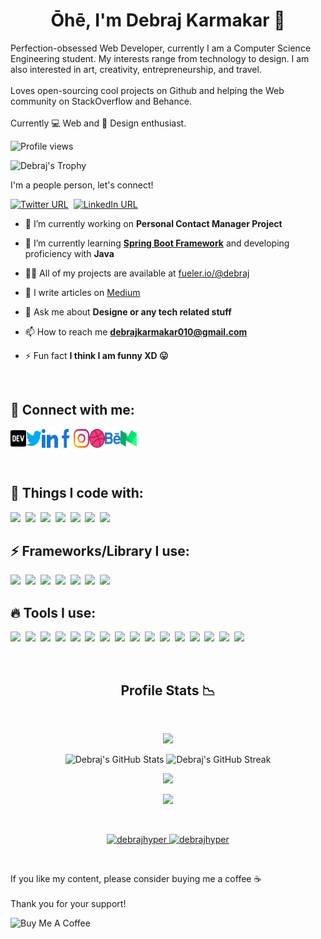 <h1 align="center">Ōhē, I'm Debraj Karmakar 👋</h1>
<p>
Perfection-obsessed Web Developer, currently I am a Computer Science Engineering student. My interests range from technology to design. I am also interested in art, creativity, entrepreneurship, and travel.
<br>
<br>
Loves open-sourcing cool projects on Github and helping the Web community on StackOverflow and Behance.
<br>
<br>
Currently 💻 Web and 🎨 Design enthusiast.
</p>

![Profile views](https://gpvc.arturio.dev/debrajhyper) 
<br/>

![Debraj's Trophy](https://github-profile-trophy.vercel.app/?username=debrajhyper&row=1&margin-w=20&no-frame=true&no-bg=true&theme=algolia)


I'm a people person, let's connect!

[![Twitter URL](https://img.shields.io/twitter/url/https/twitter.com/debraj_010.svg?style=social&label=Follow)](https://twitter.com/debraj_010)&nbsp;
[![LinkedIn URL](https://img.shields.io/badge/Connect-%230077B5.svg?logo=linkedin&style=sociallabel=Connect)](https://www.linkedin.com/in/debrajkarmakar010/)


- 🔭 I’m currently working on **Personal Contact Manager Project**

- 🌱 I’m currently learning **[Spring Boot Framework](https://www.youtube.com/watch?v=vtPkZShrvXQ)** and developing proficiency with **Java**

- 👨‍💻 All of my projects are available at [fueler.io/@debraj](https://fueler.io/debraj)

- 📝 I write articles on [Medium](https://debrajkarmakar-25805.medium.com/)

- 💬 Ask me about **Designe or any tech related stuff**

- 📫 How to reach me **[debrajkarmakar010@gmail.com](debrajkarmakar010@gmail.com)**

- ⚡ Fun fact **I think I am funny XD 😛**

<br/>

## 💌 Connect with me:

<p align="left" style="display:flex; justify-content:space-evenly; width:40%">

  <a href="https://dev.to/debrajhyper">
    <img align="center" src="./icons/dev-brands.svg" alt="debrajhyper" height="30" width="40" />
  </a>

  <a href="https://twitter.com/debraj_010">
    <img align="center" src="./icons/twitter.svg" alt="debraj_010" height="30" width="40" />
  </a>

  <a href="https://linkedin.com/in/debraj-karmakar-275570199">
    <img align="center" src="./icons/linkedin.svg" alt="debraj-karmakar-275570199" height="30" width="40" />
  </a>

  <a href="https://fb.com/debraj.karmakar.923">
    <img align="center" src="./icons/facebook.svg" alt="debraj.karmakar.923" height="30" width="40" />
  </a>

  <a href="https://instagram.com/debraj010">
    <img align="center" src="./icons/instagram.svg" alt="debraj010" height="30" width="40" />
  </a>

  <a href="https://dribbble.com/iklovejt3652">
    <img align="center" src="./icons/dribbble.svg" alt="iklovejt3652" height="30" width="40" />
  </a>

  <a href="https://www.behance.net/debrajkarmakar">
    <img align="center" src="./icons/behance.svg" alt="debrajkarmakar" height="30" width="40" />
  </a>

  <a href="https://medium.com/@debrajkarmakar-25805">
    <img align="center" src="./icons/medium.svg" alt="@debrajkarmakar-25805" height="30" width="40" />
  </a>

  <!-- <a href="https://www.hackerrank.com/debrajkarmakar01"><img align="center" src="https://cdn.jsdelivr.net/npm/simple-icons@3.0.1/icons/hackerrank.svg" alt="debrajkarmakar01" height="30" width="40" /></a> -->
</p>

<br/>

<p align="left">

## 🎯 Things I code with:
<span><img src="https://cdn.jsdelivr.net/gh/devicons/devicon@latest/icons/html5/html5-original.svg" width="30px"></span>&nbsp;
<span><img src="https://cdn.jsdelivr.net/gh/devicons/devicon@latest/icons/css3/css3-original.svg" width="30px"></span>&nbsp;
<span><img src="https://cdn.jsdelivr.net/gh/devicons/devicon/icons/c/c-original.svg" width="30px"></span>&nbsp;
<span><img src="https://cdn.jsdelivr.net/gh/devicons/devicon/icons/cplusplus/cplusplus-original.svg" width="30px"></span>&nbsp;
<span><img src="https://cdn.jsdelivr.net/gh/devicons/devicon/icons/java/java-original.svg" width="30px"></span>&nbsp;
<span><img src="https://cdn.jsdelivr.net/gh/devicons/devicon@latest/icons/javascript/javascript-original.svg" width="30px"></span>&nbsp;
<span><img src="https://cdn.jsdelivr.net/gh/devicons/devicon@latest/icons/mysql/mysql-original.svg" width="30px"></span>&nbsp;

## ⚡ Frameworks/Library I use:
<span><img src="https://cdn.jsdelivr.net/gh/devicons/devicon/icons/bootstrap/bootstrap-original.svg" width="30px"></span>&nbsp;
<span><img src="https://cdn.jsdelivr.net/gh/devicons/devicon/icons/materialui/materialui-original.svg" width="30px"></span>&nbsp;
<span><img src="https://cdn.jsdelivr.net/gh/devicons/devicon/icons/tailwindcss/tailwindcss-plain.svg" width="30px"></span>&nbsp;
<span><img src="https://cdn.jsdelivr.net/gh/devicons/devicon/icons/jquery/jquery-original.svg" width="30px"></span>&nbsp;
<span><img src="https://cdn.jsdelivr.net/gh/devicons/devicon@latest/icons/react/react-original.svg" width="30px"></span>&nbsp;
<span><img src="https://cdn.jsdelivr.net/gh/devicons/devicon@latest/icons/redux/redux-original.svg" width="30px"></span>&nbsp;
<span><img src="https://cdn.jsdelivr.net/gh/devicons/devicon/icons/spring/spring-original.svg" width="30px"></span>&nbsp;

## 🔥 Tools I use:
<span><img src="https://cdn.jsdelivr.net/gh/devicons/devicon/icons/webpack/webpack-original.svg" width="30px"></span>&nbsp;
<span><img src="https://cdn.jsdelivr.net/gh/devicons/devicon/icons/babel/babel-original.svg" width="30px"></span>&nbsp;
<span><img src="https://cdn.jsdelivr.net/gh/devicons/devicon/icons/sass/sass-original.svg" width="30px"></span>&nbsp;
<span><img src="https://cdn.jsdelivr.net/gh/devicons/devicon/icons/codepen/codepen-plain.svg" width="30px"></span>&nbsp;
<span><img src="https://cdn.jsdelivr.net/gh/devicons/devicon/icons/vscode/vscode-original.svg" width="30px"></span>&nbsp;
<span><img src="https://cdn.jsdelivr.net/gh/devicons/devicon@latest/icons/git/git-plain.svg" width="30px"></span>&nbsp;
<span><img src="https://avatars.githubusercontent.com/u/10251060?s=200&v=4" width="30px"></span>&nbsp;
<span><img src="https://cdn.jsdelivr.net/gh/devicons/devicon/icons/amazonwebservices/amazonwebservices-original.svg" width="30px"/></span>&nbsp;
<span><img src="https://cdn.jsdelivr.net/gh/devicons/devicon/icons/heroku/heroku-original.svg" width="30px"></span>&nbsp;
<span><img src="https://cdn.jsdelivr.net/gh/devicons/devicon/icons/tomcat/tomcat-original.svg" width="30px"></span>&nbsp;
<span><img src="https://cdn.jsdelivr.net/gh/devicons/devicon/icons/canva/canva-original.svg" width="30px"></span>&nbsp;
<span><img src="https://cdn.jsdelivr.net/gh/devicons/devicon/icons/photoshop/photoshop-plain.svg" width="30px"></span>&nbsp;
<span><img src="https://cdn.jsdelivr.net/gh/devicons/devicon/icons/illustrator/illustrator-plain.svg" width="30px"></span>&nbsp;
<span><img src="https://cdn.jsdelivr.net/gh/devicons/devicon/icons/xd/xd-plain.svg" width="30px"></span>&nbsp;
<span><img src="https://cdn.jsdelivr.net/gh/devicons/devicon/icons/figma/figma-original.svg" width="30px"></span>&nbsp;
<span><img src="https://cdn.jsdelivr.net/gh/devicons/devicon/icons/d3js/d3js-original.svg" width="30px"></span>&nbsp;

</p>

<br/>

<h2 align="center">Profile Stats 📉</h2>
<br>

<p align="center"><img src="https://komarev.com/ghpvc/?username=debrajhyper&style=flat-square&color=4287f5"></p>

<p align="center">
  <img width="370px" alt="Debraj's GitHub Stats" src="https://github-readme-stats.vercel.app/api?username=debrajhyper&custom_title=Overall+Activity&show_icons=true&hide_border=true&count_private=true&bg_color=ffffff00&title_color=2e7eff&text_color=878787&icon_color=2e7eff" />
  
  <img width="370px" alt="Debraj's GitHub Streak" src="https://github-readme-streak-stats.herokuapp.com/?user=debrajhyper&background=ffffff00&hide_border=true&stroke=878787&ring=296dda&fire=296dda&currStreakNum=878787&sideNums=878787&currStreakLabel=878787&sideLabels=878787&dates=878787" />
</p>

<p align="center">
  <img src="https://github-readme-stats.vercel.app/api/top-langs/?username=debrajhyper&exclude_repo=SIH2020_AN317_YAAN-master,NGO-B.G.U.S.&langs_count=50&layout=compact&custom_title=Top+Language's+Used&show_icons=true&hide_border=true&count_private=true&bg_color=ffffff00&title_color=2e7eff&text_color=878787&icon_color=2e7eff">
</p>

<p align="center">
  <img src="https://activity-graph.herokuapp.com/graph?username=debrajhyper&theme=dracula&bg_color=ffffff00&color=878787&line=296dda&point=ffffff00&area=true&hide_border=true">
</p>

<br/>

<p align="center">
  <a href="https://github.com/debrajhyper/this.weather">
    <img width="370px" src="https://github-readme-stats.vercel.app/api/pin/?username=debrajhyper&repo=this.weather&show_owner=true&show_icons=true&hide_border=true&bg_color=ffffff00&title_color=2e7eff&text_color=878787&icon_color=2e7eff" alt="debrajhyper" />
  </a>

  <a href="https://github.com/debrajhyper/COV-19-India">
    <img width="370px" src="https://github-readme-stats.vercel.app/api/pin/?username=debrajhyper&repo=COV-19-India&show_owner=true&show_icons=true&hide_border=true&bg_color=ffffff00&title_color=2e7eff&text_color=878787&icon_color=2e7eff" alt="debrajhyper" />
  </a>
</p>


<br/>

If you like my content, please consider buying me a coffee :coffee:
<br />
<br />
Thank you for your support! 

[<img align="left" alt="Buy Me A Coffee" height="40" width="160" src="https://img.shields.io/badge/Buy_Me_A_Coffee-FFDD00?style=for-the-badge&logo=buy-me-a-coffee&logoColor=black" />](https://www.buymeacoffee.com/debrajkarmakar)


<!-- ![Debraj's GitHub stats](https://github-readme-streak-stats.herokuapp.com/?user=debrajhyper&theme=radical) -->

